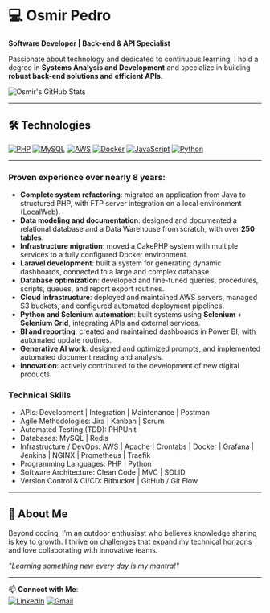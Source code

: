 # 💻 Osmir Pedro  
**Software Developer | Back-end & API Specialist**  

Passionate about technology and dedicated to continuous learning, I hold a degree in **Systems Analysis and Development** and specialize in building **robust back-end solutions and efficient APIs**.  



![Osmir's GitHub Stats](https://github-readme-stats.vercel.app/api?username=osmirpedro99&show_icons=true&theme=dark)
<!-- 
[![Top Langs](https://github-readme-stats.vercel.app/api/top-langs/?username=osmirpedro99&layout=donut-vertical&langs_count=12&role=owner,collaborator&theme=dark&bg_color=000000#gh-dark-mode-only)](https://github.com/osmirpedro99/github-readme-stats)
!-->

---
## 🛠 Technologies

[![PHP](https://img.shields.io/badge/PHP-777BB4?style=for-the-badge&logo=php&logoColor=white)](https://php.net/)
[![MySQL](https://img.shields.io/badge/MySQL-4479A1?style=for-the-badge&logo=mysql&logoColor=white)](https://www.mysql.com/)
[![AWS](https://img.shields.io/badge/Amazon_AWS-FF9900?style=for-the-badge&logo=amazonaws&logoColor=white)](https://aws.com/)
[![Docker](https://img.shields.io/badge/Docker-2496ED?style=for-the-badge&logo=docker&logoColor=white)](https://www.docker.com/)
[![JavaScript](https://img.shields.io/badge/JavaScript-F7DF1E?style=for-the-badge&logo=javascript&logoColor=black)](https://javacript.com/)
[![Python](https://img.shields.io/badge/Python-3776AB?style=for-the-badge&logo=python&logoColor=white)](https://python.com/)

---
### Proven experience over nearly 8 years:

- **Complete system refactoring**: migrated an application from Java to structured PHP, with FTP server integration on a local environment (LocalWeb).
- **Data modeling and documentation**: designed and documented a relational database and a Data Warehouse from scratch, with over **250 tables**.
- **Infrastructure migration**: moved a CakePHP system with multiple services to a fully configured Docker environment.
- **Laravel development**: built a system for generating dynamic dashboards, connected to a large and complex database.
- **Database optimization**: developed and fine-tuned queries, procedures, scripts, queues, and report export routines.
- **Cloud infrastructure**: deployed and maintained AWS servers, managed S3 buckets, and configured automated deployment pipelines.
- **Python and Selenium automation**: built systems using **Selenium + Selenium Grid**, integrating APIs and external services.
- **BI and reporting**: created and maintained dashboards in Power BI, with automated update routines.
- **Generative AI work**: designed and optimized prompts, and implemented automated document reading and analysis.
- **Innovation**: actively contributed to the development of new digital products.


### Technical Skills
- APIs: Development | Integration | Maintenance | Postman
- Agile Methodologies: Jira | Kanban | Scrum
- Automated Testing (TDD): PHPUnit
- Databases: MySQL | Redis
- Infrastructure / DevOps: AWS | Apache | Crontabs | Docker | Grafana | Jenkins | NGINX | Prometheus | Traefik
- Programming Languages: PHP | Python
- Software Architecture: Clean Code | MVC | SOLID
- Version Control & CI/CD: Bitbucket | GitHub / Git Flow

---

## 🌟 About Me  
Beyond coding, I’m an outdoor enthusiast who believes knowledge sharing is key to growth. I thrive on challenges that expand my technical horizons and love collaborating with innovative teams.  

*"Learning something new every day is my mantra!"*  

---

📫 **Connect with Me**:  
[![LinkedIn](https://img.shields.io/badge/LinkedIn-0077B5?style=for-the-badge&logo=linkedin&logoColor=white)](https://www.linkedin.com/in/osmir-pedro-89139b14b/)  [![Gmail](https://img.shields.io/badge/Gmail-D14836?style=for-the-badge&logo=gmail&logoColor=white)](mailto:osmirpedrodonascimentop@gmail.com)  
